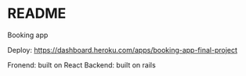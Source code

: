 # README

Booking app

Deploy: https://dashboard.heroku.com/apps/booking-app-final-project

Fronend: built on React
Backend: built on rails
